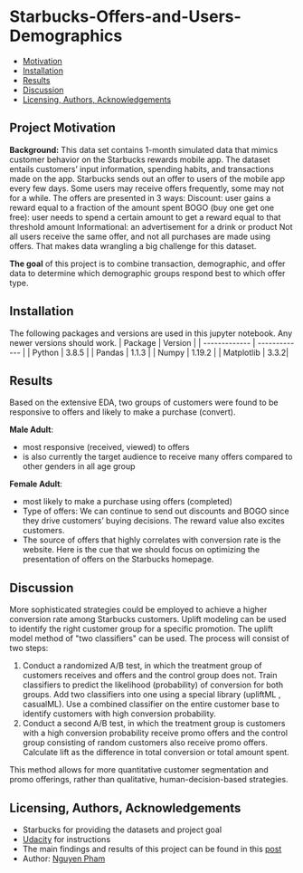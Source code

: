 # Starbucks-Offers-and-Users-Demographics
- [Motivation](#Project-Motivation)
- [Installation](#Installation)
- [Results](#Results)
- [Discussion](#Discussion)
- [Licensing, Authors, Acknowledgements](#License)

## Project Motivation <a name="Project-Motivation"></a>

**Background:** This data set contains 1-month simulated data that mimics customer behavior on the Starbucks rewards mobile app. The dataset entails customers’ input information, spending habits, and transactions made on the app.
Starbucks sends out an offer to users of the mobile app every few days. Some users may receive offers frequently, some may not for a while. The offers are presented in 3 ways:
Discount: user gains a reward equal to a fraction of the amount spent
BOGO (buy one get one free): user needs to spend a certain amount to get a reward equal to that threshold amount
Informational: an advertisement for a drink or product
Not all users receive the same offer, and not all purchases are made using offers. That makes data wrangling a big challenge for this dataset.

**The goal** of this project is to combine transaction, demographic, and offer data to determine which demographic groups respond best to which offer type.

## Installation <a name="Installation"></a>
The following packages and versions are used in this jupyter notebook. Any newer versions should work. 
| Package  | Version |
| ------------- | ------------- |
| Python  | 3.8.5  |
| Pandas  | 1.1.3  |
| Numpy   | 1.19.2 |
| Matplotlib | 3.3.2|

## Results <a name="Results"></a>
Based on the extensive EDA, two groups of customers were found to be responsive to offers and likely to make a purchase (convert).

**Male Adult**:<br>
- most responsive (received, viewed) to offers
- is also currently the target audience to receive many offers compared to other genders in all age group

**Female Adult**:<br>
- most likely to make a purchase using offers (completed)
- Type of offers: We can continue to send out discounts and BOGO since they drive customers’ buying decisions. The reward value also excites customers.
- The source of offers that highly correlates with conversion rate is the website. Here is the cue that we should focus on optimizing the presentation of offers on the Starbucks homepage.

## Discussion <a name="Discussion"></a>
More sophisticated strategies could be employed to achieve a higher conversion rate among Starbucks customers. Uplift modeling can be used to identify the right customer group for a specific promotion. The uplift model method of "two classifiers" can be used. The process will consist of two steps:
1. Conduct a randomized A/B test, in which the treatment group of customers receives and offers and the control group does not. Train classifiers to predict the likelihood (probability) of conversion for both groups. Add two classifiers into one using a special library (upliftML , casualML). Use a combined classifier on the entire customer base to identify customers with high conversion probability.
2. Conduct a second A/B test, in which the treatment group is customers with a high conversion probability receive promo offers and the control group consisting of random customers also receive promo offers. Calculate lift as the difference in total conversion or total amount spent.

This method allows for more quantitative customer segmentation and promo offerings, rather than qualitative, human-decision-based strategies.

## Licensing, Authors, Acknowledgements <a name="License"></a>
* Starbucks for providing the datasets and project goal
* [Udacity](https://www.udacity.com/) for instructions
* The main findings and results of this project can be found in this [post](https://medium.com/@nguyenpham111/starbucks-promotional-offers-how-they-influence-customers-buying-behaviors-57e62ca2c0f5)
* Author: [Nguyen Pham](https://github.com/Az-otrope)
